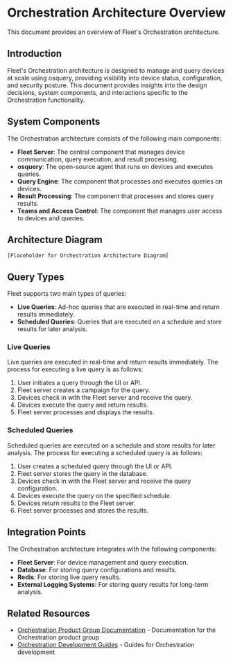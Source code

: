 # Orchestration Architecture Overview

This document provides an overview of Fleet's Orchestration architecture.

## Introduction

Fleet's Orchestration architecture is designed to manage and query devices at scale using osquery, providing visibility into device status, configuration, and security posture. This document provides insights into the design decisions, system components, and interactions specific to the Orchestration functionality.

## System Components

The Orchestration architecture consists of the following main components:

- **Fleet Server**: The central component that manages device communication, query execution, and result processing.
- **osquery**: The open-source agent that runs on devices and executes queries.
- **Query Engine**: The component that processes and executes queries on devices.
- **Result Processing**: The component that processes and stores query results.
- **Teams and Access Control**: The component that manages user access to devices and queries.

## Architecture Diagram

```
[Placeholder for Orchestration Architecture Diagram]
```

## Query Types

Fleet supports two main types of queries:

- **Live Queries**: Ad-hoc queries that are executed in real-time and return results immediately.
- **Scheduled Queries**: Queries that are executed on a schedule and store results for later analysis.

### Live Queries

Live queries are executed in real-time and return results immediately. The process for executing a live query is as follows:

1. User initiates a query through the UI or API.
2. Fleet server creates a campaign for the query.
3. Devices check in with the Fleet server and receive the query.
4. Devices execute the query and return results.
5. Fleet server processes and displays the results.

### Scheduled Queries

Scheduled queries are executed on a schedule and store results for later analysis. The process for executing a scheduled query is as follows:

1. User creates a scheduled query through the UI or API.
2. Fleet server stores the query in the database.
3. Devices check in with the Fleet server and receive the query configuration.
4. Devices execute the query on the specified schedule.
5. Devices return results to the Fleet server.
6. Fleet server processes and stores the results.

## Integration Points

The Orchestration architecture integrates with the following components:

- **Fleet Server**: For device management and query execution.
- **Database**: For storing query configurations and results.
- **Redis**: For storing live query results.
- **External Logging Systems**: For storing query results for long-term analysis.

## Related Resources

- [Orchestration Product Group Documentation](../../product-groups/orchestration/) - Documentation for the Orchestration product group
- [Orchestration Development Guides](../../guides/orchestration/) - Guides for Orchestration development